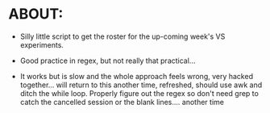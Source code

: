 # ABOUT:

- Silly little script to get the roster for the up-coming week's VS experiments.
- Good practice in regex, but not really that practical...

- It works but is slow and the whole approach feels wrong, very hacked together... will return to this another time, refreshed,
  should use awk and ditch the while loop. Properly figure out the regex so don't need grep to catch the cancelled session or the
  blank lines.... another time 


